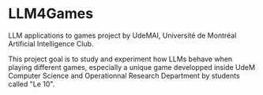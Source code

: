 # LLM4Games
LLM applications to games project by UdeMAI, Université de Montréal Artificial Intelligence Club. 

This project goal is to study and experiment how LLMs behave when playing different games, especially a unique game developped inside UdeM Computer Science and Operationnal Research Department by students called "Le 10".

